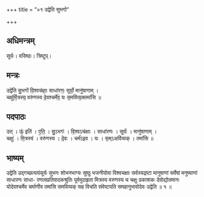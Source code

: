 +++
title = "०१ उद्वेति सुभगो"

+++
## अधिमन्त्रम्
सूर्यः। वसिष्ठः। त्रिष्टुप्।

## मन्त्रः
उद्वे॑ति सु॒भगो॑ वि॒श्वच॑क्षाः॒ साधा॑रणः॒ सूर्यो॒ मानु॑षाणाम् ।  
चक्षु॑र्मि॒त्रस्य॒ वरु॑णस्य दे॒वश्चर्मे॑व॒ यः स॒मवि॑व्य॒क्तमां॑सि ॥

## पदपाठः
उत् । ऊं॒ इति॑ । ए॒ति॒ । सु॒ऽभगः॑ । वि॒श्वऽच॑क्षाः । साधा॑रणः । सूर्यः॑ । मानु॑षाणाम् ।  
चक्षुः॑ । मि॒त्रस्य॑ । वरु॑णस्य । दे॒वः । चर्म॑ऽइव । यः । स॒म्ऽअवि॑व्यक् । तमां॑सि ॥

## भाष्यम्
उद्वेति उद्गच्छत्ययंसूर्यः सुभगः शोभनभाग्यः सुष्ठु भजनीयोवा विश्वचक्षाः सर्वस्यद्रष्टा मानुषाणां सर्वेषां मनुष्याणां साधारणः साधा- रणत्वप्रतिपादकश्रुतिः पूर्वमुदाहृता मित्रस्य वरुणस्य च चक्षुः प्रकाशकः देवोद्योतमानः योदेवश्चर्मेव चर्माणीव तमांसि समविव्यक् सह विचति संवेष्टयति समहानुभावोदेवः उद्वेति ॥ १ ॥